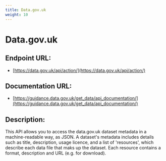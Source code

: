 ```yaml
---
title: Data.gov.uk
weight: 10
---
```


# Data.gov.uk

## Endpoint URL:
 - [https://data.gov.uk/api/action/](https://data.gov.uk/api/action/)

## Documentation URL:
 - [https://guidance.data.gov.uk/get_data/api_documentation/](https://guidance.data.gov.uk/get_data/api_documentation/)

## Description:
This API allows you to access the data.gov.uk dataset metadata in a machine-readable way, as JSON. A dataset's metadata includes details such as title, description, usage licence, and a list of 'resources', which describe each data file that maks up the dataset. Each resource contains a format, description and URL (e.g. for download).

